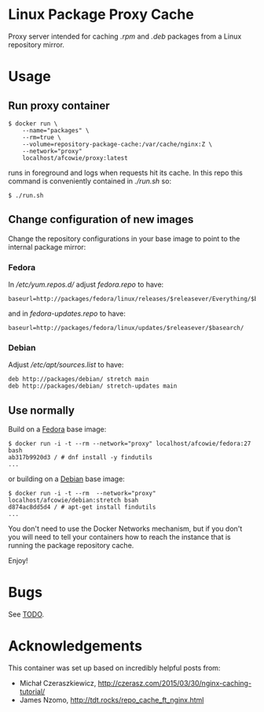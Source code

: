 Linux Package Proxy Cache
=========================

Proxy server intended for caching _.rpm_ and _.deb_ packages from a Linux
repository mirror.

Usage
=====

Run proxy container
-------------------

```text
$ docker run \
	--name="packages" \
	--rm=true \
	--volume=repository-package-cache:/var/cache/nginx:Z \
	--network="proxy"
	localhost/afcowie/proxy:latest
```

runs in foreground and logs when requests hit its cache. In this repo this
command is conveniently contained in _./run.sh_ so:

```text
$ ./run.sh
```

Change configuration of new images
----------------------------------

Change the repository configurations in your base image to point to the
internal package mirror:

### Fedora

In _/etc/yum.repos.d/_ adjust _fedora.repo_ to have:

```text
baseurl=http://packages/fedora/linux/releases/$releasever/Everything/$basearch/os/
```
and in _fedora-updates.repo_ to have:

```text
baseurl=http://packages/fedora/linux/updates/$releasever/$basearch/
```

### Debian

Adjust _/etc/apt/sources.list_ to have:

```text
deb http://packages/debian/ stretch main
deb http://packages/debian/ stretch-updates main
```

Use normally
------------

Build on a [Fedora](https://github.com/afcowie/docker-fedora) base image:

```text
$ docker run -i -t --rm --network="proxy" localhost/afcowie/fedora:27 bash
ab317b9920d3 / # dnf install -y findutils
...
```

or building on a [Debian](https://github.com/afcowie/docker-debian) base image:

```text
$ docker run -i -t --rm  --network="proxy" localhost/afcowie/debian:stretch bsah
d874ac8dd5d4 / # apt-get install findutils
...
```

You don't need to use the Docker Networks mechanism, but if you don't you will
need to tell your containers how to reach the instance that is running the
package repository cache.

Enjoy!

Bugs
====

See [TODO](TODO.markdown).

Acknowledgements
================

This container was set up based on incredibly helpful posts from:

 - Michał Czeraszkiewicz, <http://czerasz.com/2015/03/30/nginx-caching-tutorial/>
 - James Nzomo, <http://tdt.rocks/repo_cache_ft_nginx.html>
